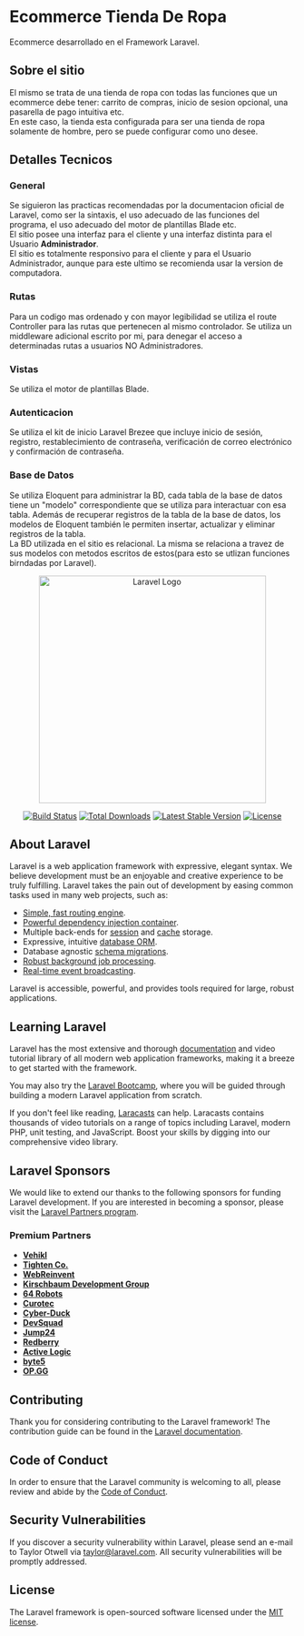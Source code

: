 <h1>Ecommerce Tienda De Ropa</h1>
Ecommerce desarrollado en el Framework Laravel.
<h2>Sobre el sitio</h2>
El mismo se trata de una tienda de ropa con todas las funciones que un ecommerce debe tener: carrito de compras, inicio de sesion opcional, una pasarella de pago intuitiva etc.<br>
En este caso, la tienda esta configurada para ser una tienda de ropa solamente de hombre, pero se puede configurar como uno desee.

<h2>Detalles Tecnicos</h2>
<h3>General</h3>
Se siguieron las practicas recomendadas por la documentacion oficial de Laravel, como ser la sintaxis, el uso adecuado de las funciones del programa, el uso adecuado del motor de plantillas Blade etc.<br>
El sitio posee una interfaz para el cliente y una interfaz distinta para el Usuario <b>Administrador</b>.<br>
El sitio es totalmente responsivo para el cliente y para el Usuario Administrador, aunque para este ultimo se recomienda usar la version de computadora.
<h3>Rutas</h3>
Para un codigo mas ordenado y con mayor legibilidad se utiliza el route Controller para las rutas que pertenecen al mismo controlador.
Se utiliza un middleware adicional escrito por mi, para denegar el acceso a determinadas rutas a usuarios NO Administradores.
<h3>Vistas</h3>
Se utiliza el motor de plantillas Blade.
<h3>Autenticacion</h3>
Se utiliza el kit de inicio Laravel Brezee que incluye inicio de sesión, registro, restablecimiento de contraseña, verificación de correo electrónico y confirmación de contraseña.
<h3>Base de Datos</h3>
Se utiliza Eloquent para administrar la BD, cada tabla de la base de datos tiene un "modelo" correspondiente que se utiliza para interactuar con esa tabla. Además de recuperar registros de la tabla de la base de datos, los modelos de Eloquent también le permiten insertar, actualizar y eliminar registros de la tabla.<br>
La BD utilizada en el sitio es relacional. La misma se relaciona a travez de sus modelos con metodos escritos de estos(para esto se utlizan funciones birndadas por Laravel).

<p align="center"><a href="https://laravel.com" target="_blank"><img src="https://raw.githubusercontent.com/laravel/art/master/logo-lockup/5%20SVG/2%20CMYK/1%20Full%20Color/laravel-logolockup-cmyk-red.svg" width="400" alt="Laravel Logo"></a></p>

<p align="center">
<a href="https://github.com/laravel/framework/actions"><img src="https://github.com/laravel/framework/workflows/tests/badge.svg" alt="Build Status"></a>
<a href="https://packagist.org/packages/laravel/framework"><img src="https://img.shields.io/packagist/dt/laravel/framework" alt="Total Downloads"></a>
<a href="https://packagist.org/packages/laravel/framework"><img src="https://img.shields.io/packagist/v/laravel/framework" alt="Latest Stable Version"></a>
<a href="https://packagist.org/packages/laravel/framework"><img src="https://img.shields.io/packagist/l/laravel/framework" alt="License"></a>
</p>

## About Laravel

Laravel is a web application framework with expressive, elegant syntax. We believe development must be an enjoyable and creative experience to be truly fulfilling. Laravel takes the pain out of development by easing common tasks used in many web projects, such as:

- [Simple, fast routing engine](https://laravel.com/docs/routing).
- [Powerful dependency injection container](https://laravel.com/docs/container).
- Multiple back-ends for [session](https://laravel.com/docs/session) and [cache](https://laravel.com/docs/cache) storage.
- Expressive, intuitive [database ORM](https://laravel.com/docs/eloquent).
- Database agnostic [schema migrations](https://laravel.com/docs/migrations).
- [Robust background job processing](https://laravel.com/docs/queues).
- [Real-time event broadcasting](https://laravel.com/docs/broadcasting).

Laravel is accessible, powerful, and provides tools required for large, robust applications.

## Learning Laravel

Laravel has the most extensive and thorough [documentation](https://laravel.com/docs) and video tutorial library of all modern web application frameworks, making it a breeze to get started with the framework.

You may also try the [Laravel Bootcamp](https://bootcamp.laravel.com), where you will be guided through building a modern Laravel application from scratch.

If you don't feel like reading, [Laracasts](https://laracasts.com) can help. Laracasts contains thousands of video tutorials on a range of topics including Laravel, modern PHP, unit testing, and JavaScript. Boost your skills by digging into our comprehensive video library.

## Laravel Sponsors

We would like to extend our thanks to the following sponsors for funding Laravel development. If you are interested in becoming a sponsor, please visit the [Laravel Partners program](https://partners.laravel.com).

### Premium Partners

- **[Vehikl](https://vehikl.com/)**
- **[Tighten Co.](https://tighten.co)**
- **[WebReinvent](https://webreinvent.com/)**
- **[Kirschbaum Development Group](https://kirschbaumdevelopment.com)**
- **[64 Robots](https://64robots.com)**
- **[Curotec](https://www.curotec.com/services/technologies/laravel/)**
- **[Cyber-Duck](https://cyber-duck.co.uk)**
- **[DevSquad](https://devsquad.com/hire-laravel-developers)**
- **[Jump24](https://jump24.co.uk)**
- **[Redberry](https://redberry.international/laravel/)**
- **[Active Logic](https://activelogic.com)**
- **[byte5](https://byte5.de)**
- **[OP.GG](https://op.gg)**

## Contributing

Thank you for considering contributing to the Laravel framework! The contribution guide can be found in the [Laravel documentation](https://laravel.com/docs/contributions).

## Code of Conduct

In order to ensure that the Laravel community is welcoming to all, please review and abide by the [Code of Conduct](https://laravel.com/docs/contributions#code-of-conduct).

## Security Vulnerabilities

If you discover a security vulnerability within Laravel, please send an e-mail to Taylor Otwell via [taylor@laravel.com](mailto:taylor@laravel.com). All security vulnerabilities will be promptly addressed.

## License

The Laravel framework is open-sourced software licensed under the [MIT license](https://opensource.org/licenses/MIT).
